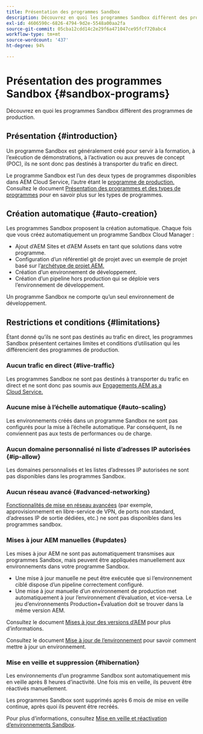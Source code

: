 ```yaml
---
title: Présentation des programmes Sandbox
description: Découvrez en quoi les programmes Sandbox diffèrent des programmes de production.
exl-id: 4606590c-6826-4794-9d2e-5548a00aa2fa
source-git-commit: 05cba12cdd14c2e29f6a471047ce95fcf720abc4
workflow-type: tm+mt
source-wordcount: '437'
ht-degree: 94%

---
```



# Présentation des programmes Sandbox {#sandbox-programs}

Découvrez en quoi les programmes Sandbox diffèrent des programmes de production.

## Présentation {#introduction}

Un programme Sandbox est généralement créé pour servir à la formation, à l’exécution de démonstrations, à l’activation ou aux preuves de concept (POC), ils ne sont donc pas destinés à transporter du trafic en direct.

Le programme Sandbox est l’un des deux types de programmes disponibles dans AEM Cloud Service, l’autre étant le [programme de production.](introduction-production-programs.md) Consultez le document [Présentation des programmes et des types de programmes](/help/implementing/cloud-manager/getting-access-to-aem-in-cloud/program-types.md) pour en savoir plus sur les types de programmes.

## Création automatique {#auto-creation}

Les programmes Sandbox proposent la création automatique. Chaque fois que vous créez automatiquement un programme Sandbox Cloud Manager :

* Ajout d’AEM Sites et d’AEM Assets en tant que solutions dans votre programme.
* Configuration d’un référentiel git de projet avec un exemple de projet basé sur l’[archétype de projet AEM.](https://experienceleague.adobe.com/docs/experience-manager-core-components/using/developing/archetype/overview.html?lang=fr)
* Création d’un environnement de développement.
* Création d’un pipeline hors production qui se déploie vers l’environnement de développement.

Un programme Sandbox ne comporte qu’un seul environnement de développement.

## Restrictions et conditions {#limitations}

Étant donné qu’ils ne sont pas destinés au trafic en direct, les programmes Sandbox présentent certaines limites et conditions d’utilisation qui les différencient des programmes de production.

### Aucun trafic en direct {#live-traffic}

Les programmes Sandbox ne sont pas destinés à transporter du trafic en direct et ne sont donc pas soumis aux [Engagements AEM as a Cloud Service.](https://www.adobe.com/fr/legal/service-commitments.html)

### Aucune mise à l’échelle automatique {#auto-scaling}

Les environnements créés dans un programme Sandbox ne sont pas configurés pour la mise à l’échelle automatique. Par conséquent, ils ne conviennent pas aux tests de performances ou de charge.

### Aucun domaine personnalisé ni liste d’adresses IP autorisées {#ip-allow}

Les domaines personnalisés et les listes d’adresses IP autorisées ne sont pas disponibles dans les programmes Sandbox.

### Aucun réseau avancé {#advanced-networking}

[Fonctionnalités de mise en réseau avancées](/help/security/configuring-advanced-networking.md) (par exemple, approvisionnement en libre-service de VPN, de ports non standard, d’adresses IP de sortie dédiées, etc.) ne sont pas disponibles dans les programmes sandbox.

### Mises à jour AEM manuelles {#updates}

Les mises à jour AEM ne sont pas automatiquement transmises aux programmes Sandbox, mais peuvent être appliquées manuellement aux environnements dans votre programme Sandbox.

* Une mise à jour manuelle ne peut être exécutée que si l’environnement ciblé dispose d’un pipeline correctement configuré.
* Une mise à jour manuelle d’un environnement de production met automatiquement à jour l’environnement d’évaluation, et vice-versa. Le jeu d’environnements Production+Évaluation doit se trouver dans la même version AEM.

Consultez le document [Mises à jour des versions d’AEM](/help/implementing/deploying/aem-version-updates.md) pour plus d’informations.

Consultez le document [Mise à jour de l’environnement](/help/implementing/cloud-manager/manage-environments.md#updating-dev-environment) pour savoir comment mettre à jour un environnement.

### Mise en veille et suppression {#hibernation}

Les environnements d’un programme Sandbox sont automatiquement mis en veille après 8 heures d’inactivité. Une fois
mis en veille, ils peuvent être réactivés manuellement.

Les programmes Sandbox sont supprimés après 6 mois de mise en veille continue, après quoi ils peuvent être recréés.

Pour plus d’informations, consultez [Mise en veille et réactivation d’environnements Sandbox](/help/implementing/cloud-manager/getting-access-to-aem-in-cloud/hibernating-environments.md).
